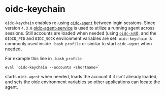 # oidc-keychain

`oidc-keychain` enables re-using [`oidc-agent`](../oidc-agent/oidc-agent.md) between login sessions. Since
version `4.3.0` [oidc-agent-service](../oidc-agent-service/oidc-agent-service.md) is used to utilize a running agent
across sessions. Still accounts are loaded when needed (using [`oidc-add`](../oidc-add/oidc-add.md)), and the
`OIDCD_PID` and `OIDC_SOCK` environment variables are set.  `oidc-keychain` is commonly used inside `.bash_profile` or
similar to start `oidc-agent` when needed.

For example this line in `.bash_profile`

```
eval `oidc-keychain --accounts <shortname>`
```

starts `oidc-agent` when needed, loads the <shortname> account if it isn't already loaded, and sets the oidc environment
variables so other applications can locate the agent.

